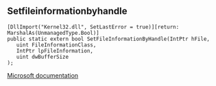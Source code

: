 ## Setfileinformationbyhandle

```
[DllImport("Kernel32.dll", SetLastError = true)][return: MarshalAs(UnmanagedType.Bool)]
public static extern bool SetFileInformationByHandle(IntPtr hFile,
   uint FileInformationClass,
   IntPtr lpFileInformation,
   uint dwBufferSize
);
```

[Microsoft documentation](https://docs.microsoft.com/en-us/windows/win32/api/fileapi/nf-fileapi-setfileinformationbyhandle)
